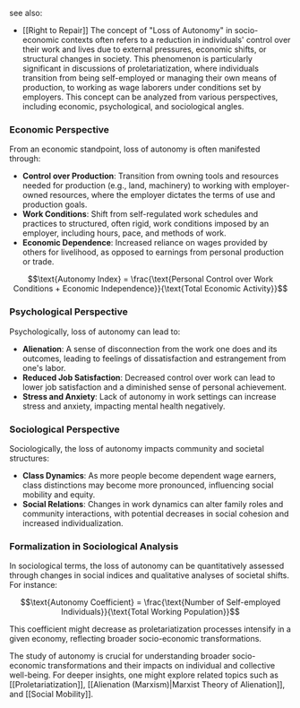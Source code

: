see also:
- [[Right to Repair]]
The concept of "Loss of Autonomy" in socio-economic contexts often refers to a reduction in individuals' control over their work and lives due to external pressures, economic shifts, or structural changes in society. This phenomenon is particularly significant in discussions of proletariatization, where individuals transition from being self-employed or managing their own means of production, to working as wage laborers under conditions set by employers. This concept can be analyzed from various perspectives, including economic, psychological, and sociological angles.

### Economic Perspective

From an economic standpoint, loss of autonomy is often manifested through:
- **Control over Production**: Transition from owning tools and resources needed for production (e.g., land, machinery) to working with employer-owned resources, where the employer dictates the terms of use and production goals.
- **Work Conditions**: Shift from self-regulated work schedules and practices to structured, often rigid, work conditions imposed by an employer, including hours, pace, and methods of work.
- **Economic Dependence**: Increased reliance on wages provided by others for livelihood, as opposed to earnings from personal production or trade.

$$\text{Autonomy Index} = \frac{\text{Personal Control over Work Conditions + Economic Independence}}{\text{Total Economic Activity}}$$

### Psychological Perspective

Psychologically, loss of autonomy can lead to:
- **Alienation**: A sense of disconnection from the work one does and its outcomes, leading to feelings of dissatisfaction and estrangement from one's labor.
- **Reduced Job Satisfaction**: Decreased control over work can lead to lower job satisfaction and a diminished sense of personal achievement.
- **Stress and Anxiety**: Lack of autonomy in work settings can increase stress and anxiety, impacting mental health negatively.

### Sociological Perspective

Sociologically, the loss of autonomy impacts community and societal structures:
- **Class Dynamics**: As more people become dependent wage earners, class distinctions may become more pronounced, influencing social mobility and equity.
- **Social Relations**: Changes in work dynamics can alter family roles and community interactions, with potential decreases in social cohesion and increased individualization.

### Formalization in Sociological Analysis

In sociological terms, the loss of autonomy can be quantitatively assessed through changes in social indices and qualitative analyses of societal shifts. For instance:

$$\text{Autonomy Coefficient} = \frac{\text{Number of Self-employed Individuals}}{\text{Total Working Population}}$$

This coefficient might decrease as proletariatization processes intensify in a given economy, reflecting broader socio-economic transformations.

The study of autonomy is crucial for understanding broader socio-economic transformations and their impacts on individual and collective well-being. For deeper insights, one might explore related topics such as [[Proletariatization]], [[Alienation (Marxism)|Marxist Theory of Alienation]], and [[Social Mobility]].